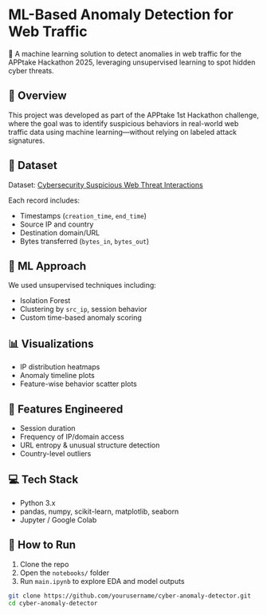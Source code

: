 # ML-Based Anomaly Detection for Web Traffic

🚨 A machine learning solution to detect anomalies in web traffic for the APPtake Hackathon 2025, leveraging unsupervised learning to spot hidden cyber threats.

## 🚀 Overview

This project was developed as part of the APPtake 1st Hackathon challenge, where the goal was to identify suspicious behaviors in real-world web traffic data using machine learning—without relying on labeled attack signatures.

## 📂 Dataset

Dataset: [Cybersecurity Suspicious Web Threat Interactions](https://www.kaggle.com/datasets/jancsg/cybersecurity-suspicious-web-threat-interactions)

Each record includes:
- Timestamps (`creation_time`, `end_time`)
- Source IP and country
- Destination domain/URL
- Bytes transferred (`bytes_in`, `bytes_out`)

## 🧠 ML Approach

We used unsupervised techniques including:
- Isolation Forest
- Clustering by `src_ip`, session behavior
- Custom time-based anomaly scoring

## 📊 Visualizations

- IP distribution heatmaps
- Anomaly timeline plots
- Feature-wise behavior scatter plots

## 🔧 Features Engineered

- Session duration
- Frequency of IP/domain access
- URL entropy & unusual structure detection
- Country-level outliers

## 💻 Tech Stack

- Python 3.x
- pandas, numpy, scikit-learn, matplotlib, seaborn
- Jupyter / Google Colab

## 🧪 How to Run

1. Clone the repo
2. Open the `notebooks/` folder
3. Run `main.ipynb` to explore EDA and model outputs

```bash
git clone https://github.com/yourusername/cyber-anomaly-detector.git
cd cyber-anomaly-detector
